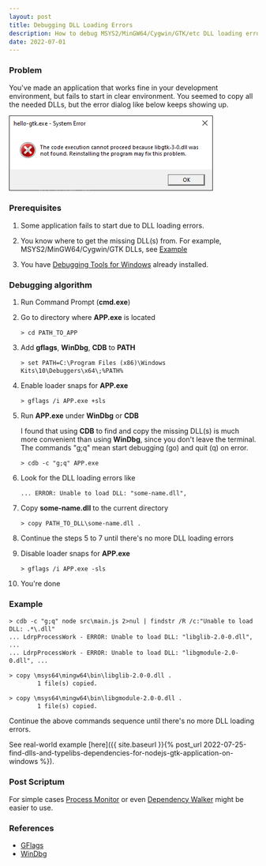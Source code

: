 ```yaml
---
layout: post
title: Debugging DLL Loading Errors
description: How to debug MSYS2/MinGW64/Cygwin/GTK/etc DLL loading errors
date: 2022-07-01
---
```


### Problem

You've made an application that works fine in your development environment,
but fails to start in clear environment.
You seemed to copy all the needed DLLs, but the error dialog like below keeps showing up.

![Dll Loading Error Image](/assets/images/debugging-dll-loading-errors/dll-loading-error.png)

### Prerequisites

1. Some application fails to start due to DLL loading errors.

2. You know where to get the missing DLL(s) from. For example, MSYS2/MinGW64/Cygwin/GTK DLLs, see [Example](#example)

3. You have
[Debugging Tools for Windows](https://docs.microsoft.com/en-us/windows-hardware/drivers/debugger/debugger-download-tools)
already installed.


### Debugging algorithm

1. Run Command Prompt (**cmd.exe**)

2. Go to directory where **APP.exe** is located

   ```
   > cd PATH_TO_APP
   ```

3. Add **gflags**, **WinDbg**, **CDB** to **PATH**

   ```
   > set PATH=C:\Program Files (x86)\Windows Kits\10\Debuggers\x64\;%PATH%
   ```

4. Enable loader snaps for **APP.exe**

   ```
   > gflags /i APP.exe +sls
   ```

5. Run **APP.exe** under **WinDbg** or **CDB**

   I found that using **CDB** to find and copy the missing DLL(s) is much more convenient than
   using **WinDbg**, since you don't leave the terminal. The commands "g;q" mean start
   debugging (go) and quit (q) on error.

   ```
   > cdb -c "g;q" APP.exe
   ```

6. Look for the DLL loading errors like


   ```
   ... ERROR: Unable to load DLL: "some-name.dll",
   ```

7. Copy **some-name.dll** to the current directory

   ```
   > copy PATH_TO_DLL\some-name.dll .
   ```

8. Continue the steps 5 to 7 until there's no more DLL loading errors

9. Disable loader snaps for **APP.exe**

   ```
   > gflags /i APP.exe -sls
   ```

10. You're done

### Example


```
> cdb -c "g;q" node src\main.js 2>nul | findstr /R /c:"Unable to load DLL: .*\.dll"
... LdrpProcessWork - ERROR: Unable to load DLL: "libglib-2.0-0.dll", ...
... LdrpProcessWork - ERROR: Unable to load DLL: "libgmodule-2.0-0.dll", ...
```

```
> copy \msys64\mingw64\bin\libglib-2.0-0.dll .
        1 file(s) copied.
```

```
> copy \msys64\mingw64\bin\libgmodule-2.0-0.dll .
        1 file(s) copied.
```

Continue the above commands sequence until there's no more DLL loading errors.

See real-world example [here]({{ site.baseurl }}{% post_url 2022-07-25-find-dlls-and-typelibs-dependencies-for-nodejs-gtk-application-on-windows %}).

### Post Scriptum

For simple cases [Process Monitor](https://docs.microsoft.com/en-us/sysinternals/downloads/procmon) or
even [Dependency Walker](https://dependencywalker.com/) might be easier to use.

### References

* [GFlags](https://docs.microsoft.com/en-us/windows-hardware/drivers/debugger/gflags)
* [WinDbg](https://docs.microsoft.com/en-us/windows-hardware/drivers/debugger/debugger-download-tools)
